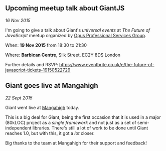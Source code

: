 <!-- @@@page:blog@@@ -->
<!-- @@@title:GiantJS Blog@@@ -->

Upcoming meetup talk about GiantJS
----------------------------------

*16 Nov 2015*

I'm going to give a talk about Giant's *universal events* at *The Future of JavaScript* meetup organized by [Opus Professional Services Group](http://www.eventbrite.co.uk/o/opus-professional-services-group-8553175033).

When: **19 Nov 2015** from 18:30 to 21:30

Where: **Barbican Centre**, Silk Street, EC2Y 8DS London

Further details and RSVP: https://www.eventbrite.co.uk/e/the-future-of-javascript-tickets-19150522729

Giant goes live at Mangahigh
----------------------------

*22 Sept 2015*

Giant went live at [Mangahigh](https://www.mangahigh.com) today.

This is a big deal for Giant, being the first occasion that it is used in a major (80kLOC) project as a *single framework* and not just as a set of semi-independent libraries. There's still a lot of work to be done until Giant reaches 1.0, but with this, it got a *lot* closer.

Big thanks to the team at Mangahigh for their support and feedback!
